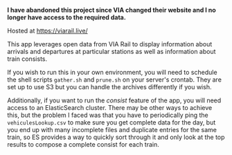 **I have abandoned this project since VIA changed their website and I no longer have access to the required data.**

Hosted at <https://viarail.live/>

This app leverages open data from VIA Rail to display information about arrivals and departures at particular stations as well as information about train consists.

If you wish to run this in your own environment, you will need to schedule the shell scripts `gather.sh` and `prune.sh` on your server's crontab.
They are set up to use S3 but you can handle the archives differently if you wish.

Additionally, if you want to run the *consist* feature of the app, you will need access to an ElasticSearch cluster.
There may be other ways to achieve this, but the problem I faced was that you have to periodically ping the `vehiculesLookup.csv` to make sure you get complete data for the day, but you end up with many incomplete files and duplicate entries for the same train, so ES provides a way to quickly sort through it and only look at the top results to compose a complete consist for each train.
